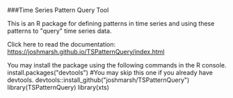 ###Time Series Pattern Query Tool

This is an R package for defining patterns in time series and using these patterns to "query" time series data. 

Click here to read the documentation: https://joshmarsh.github.io/TSPatternQuery/index.html

You may install the package using the following commands in the R console.
install.packages("devtools") #You may skip this one if you already have devtools.
devtools::install_github("joshmarsh/TSPatternQuery")
library(TSPatternQuery)
library(xts)

